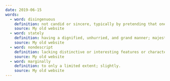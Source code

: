 ```yaml
---
date: 2019-06-15
words:
  - word: disingenuous
    definition: not candid or sincere, typically by pretending that one knows less about something than one really does.
    source: My old website
  - word: stately
    definition: having a dignified, unhurried, and grand manner; majestic in manner and appearance.
    source: My old website
  - word: nondescript
    definition: lacking distinctive or interesting features or characteristics.
    source: My old website
  - word: marginally 
    definition: to only a limited extent; slightly.
    source: My old website
---
```

